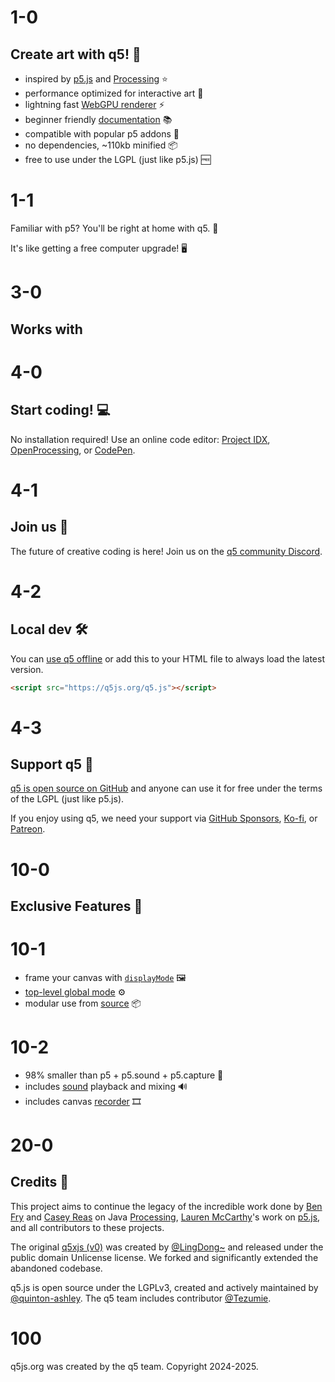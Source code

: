 # 1-0

## Create art with q5! 🎨

- inspired by [p5.js](https://p5js.org) and [Processing](https://processing.org/) ⭐️
- performance optimized for interactive art 🚀
- lightning fast [WebGPU renderer](https://github.com/q5js/q5.js/wiki/q5-WebGPU-renderer) ⚡️
- beginner friendly [documentation](/learn) 📚
- compatible with popular p5 addons 🧩
- no dependencies, ~110kb minified 📦
- free to use under the LGPL (just like p5.js) 🆓

# 1-1

Familiar with p5? You'll be right at home with q5. 🏡

It's like getting a free computer upgrade! 🖥️

# 3-0

## Works with

# 4-0

## Start coding! 💻

No installation required! Use an online code editor: [Project IDX](https://idx.google.com/new?template=https:%2F%2Fgithub.com%2Fq5js%2Fq5-webgpu-template), [OpenProcessing](https://openprocessing.org/sketch/2534845), or [CodePen](https://codepen.io/qashto/pen/jENEJNy).

# 4-1

## Join us 🤝

The future of creative coding is here! Join us on the [q5 community Discord](https://discord.gg/QuxQYwGWuB).

# 4-2

## Local dev 🛠️

You can [use q5 offline](https://github.com/q5js/q5.js/wiki/Get-Started) or add this to your HTML file to always load the latest version.

```html
<script src="https://q5js.org/q5.js"></script>
```

# 4-3

## Support q5 💙

[q5 is open source on GitHub](https://github.com/q5js/q5.js) and anyone can use it for free under the terms of the LGPL (just like p5.js).

If you enjoy using q5, we need your support via [GitHub Sponsors](https://github.com/sponsors/quinton-ashley), [Ko-fi](https://ko-fi.com/q5play), or [Patreon](https://www.patreon.com/q5play).

# 10-0

## Exclusive Features 💫

# 10-1

- frame your canvas with [`displayMode`](/learn/#displayMode) 🖼️
- [top-level global mode](https://github.com/q5js/q5.js/wiki/Top%E2%80%90Level-Global-Mode) ⚙️
- modular use from [source](https://github.com/q5js/q5.js/tree/main/src) 📦

# 10-2

- 98% smaller than p5 + p5.sound + p5.capture 🌳
- includes [sound](/learn/#soundSection) playback and mixing 🔊
- includes canvas [recorder](/learn/#recordSection) 🎞️

# 20-0

## Credits 🌟

This project aims to continue the legacy of the incredible work done by [Ben Fry](https://benfry.com) and [Casey Reas](https://x.com/REAS) on Java [Processing](https://processingfoundation.org/), [Lauren McCarthy](http://lauren-mccarthy.com)'s work on [p5.js](https://p5js.org), and all contributors to these projects.

The original [q5xjs (v0)](https://github.com/LingDong-/q5xjs) was created by [@LingDong~](https://github.com/LingDong-) and released under the public domain Unlicense license. We forked and significantly extended the abandoned codebase.

q5.js is open source under the LGPLv3, created and actively maintained by [@quinton-ashley](https://github.com/quinton-ashley). The q5 team includes contributor [@Tezumie](https://github.com/Tezumie).

# 100

q5js.org was created by the q5 team. Copyright 2024-2025.
